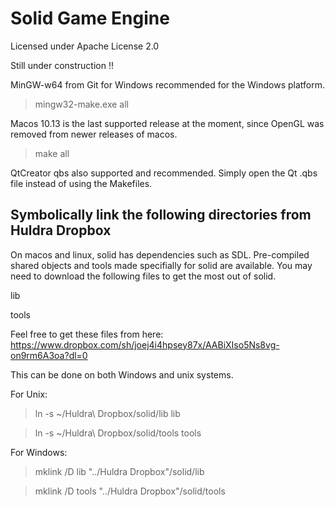 # Solid Game Engine

Licensed under Apache License 2.0

Still under construction !!

MinGW-w64 from Git for Windows recommended for the Windows platform.

> mingw32-make.exe all

Macos 10.13 is the last supported release at the moment, since OpenGL was removed from newer releases of macos.

> make all

QtCreator qbs also supported and recommended. Simply open the Qt .qbs file instead of using the Makefiles.

## Symbolically link the following directories from Huldra Dropbox

On macos and linux, solid has dependencies such as SDL. Pre-compiled shared objects and tools made specifially for solid are available. You may need to download the following files to get the most out of solid.

lib

tools

Feel free to get these files from here: https://www.dropbox.com/sh/joej4i4hpsey87x/AABiXIso5Ns8vg-on9rm6A3oa?dl=0

This can be done on both Windows and unix systems.

For Unix:

> ln -s ~/Huldra\ Dropbox/solid/lib lib

> ln -s ~/Huldra\ Dropbox/solid/tools tools

For Windows:

> mklink /D lib "../Huldra Dropbox"/solid/lib

> mklink /D tools "../Huldra Dropbox"/solid/tools
